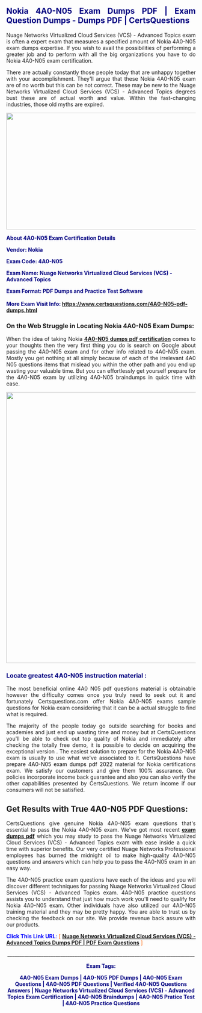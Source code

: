 <h2 style="text-align: justify;"><span style="color: #000080;">Nokia 4A0-N05 Exam Dumps PDF | Exam Question Dumps - Dumps PDF | CertsQuestions</span></h2>
<p style="text-align: justify;">Nuage Networks Virtualized Cloud Services (VCS) - Advanced Topics exam is often a expert exam that measures a specified amount of Nokia  4A0-N05 exam dumps expertise. If you wish to avail the possibilities of performing a greater job and to perform with all the big organizations you have to do Nokia 4A0-N05 exam certification.</p>
<p style="text-align: justify;">There are actually constantly those people today that are unhappy together with your accomplishment. They'll argue that these Nokia  4A0-N05 exam are of no worth but this can be not correct. These may be new to the Nuage Networks Virtualized Cloud Services (VCS) - Advanced Topics degrees bust these are of actual worth and value. Within the fast-changing industries, those old myths are expired.</p>
<p><img style="display: block; margin-left: auto; margin-right: auto;" src="https://i.imgur.com/eaP4ae9.png" width="840" height="310" /></p>
<p><span style="color: #000080;"><strong>About 4A0-N05 Exam Certification Details</strong></span></p>
<p><span style="color: #000080;"><strong>Vendor: Nokia<br /></strong></span></p>
<p><span style="color: #000080;"><strong>Exam Code: 4A0-N05</strong></span></p>
<p><span style="color: #000080;"><strong>Exam Name: Nuage Networks Virtualized Cloud Services (VCS) - Advanced Topics</strong></span></p>
<p><span style="color: #000080;"><strong>Exam Format: PDF Dumps and Practice Test Software<br /><br />More Exam Visit Info: <span style="color: #ff6600;"><a href="https://www.certsquestions.com/4A0-N05-pdf-dumps.html">https://www.certsquestions.com/4A0-N05-pdf-dumps.html</a></span></strong></span></p>
<h3>On the Web Struggle in Locating Nokia 4A0-N05 Exam Dumps:</h3>
<p style="text-align: justify;">When the idea of taking Nokia <a href="https://www.certsquestions.com/4A0-N05-pdf-dumps.html"><strong> 4A0-N05 dumps pdf certification</strong></a> comes to your thoughts then the very first thing you do is search on Google about passing the 4A0-N05 exam and for other info related to 4A0-N05 exam. Mostly you get nothing at all simply because of each of the irrelevant 4A0 N05 questions items that mislead you within the other path and you end up wasting your valuable time. But you can effortlessly get yourself prepare for the 4A0-N05 exam by utilizing 4A0-N05 braindumps in quick time with ease.</p>
<p><a href="https://www.certsquestions.com/4A0-N05-pdf-dumps.html"><img style="display: block; margin-left: auto; margin-right: auto;" src="https://i.imgur.com/pxhoKQ2.png" width="720" /></a></p>
<h3><span style="color: #000080;">Locate greatest  4A0-N05 instruction material :</span></h3>
<p style="text-align: justify;">The most beneficial online 4A0 N05 pdf questions material is obtainable however the difficulty comes once you truly need to seek out it and fortunately Certsquestions.com offer Nokia 4A0-N05 exams sample questions for Nokia  exam considering that it can be a actual struggle to find what is required.</p>
<p style="text-align: justify;">The majority of the people today go outside searching for books and academies and just end up wasting time and money but at CertsQuestions you'll be able to check out top quality of Nokia  and immediately after checking the totally free demo, it is possible to decide on acquiring the exceptional version . The easiest solution to prepare for the Nokia 4A0-N05 exam is usually to use what we've associated to it. CertsQuestions have <span style="color: #000000;">prepare 4A0-N05 exam dumps pdf 2022</span> material for Nokia certifications exam. We satisfy our customers and give them 100% assurance. Our policies incorporate income back guarantee and also you can also verify the other capabilities presented by CertsQuestions. We return income if our consumers will not be satisfied.</p>
<h2>Get Results with True 4A0-N05 PDF Questions:</h2>
<p style="text-align: justify;">CertsQuestions give genuine Nokia 4A0-N05 exam questions that's essential to pass the Nokia  4A0-N05 exam. We've got most recent<strong>&nbsp;<a href="https://www.certsquestions.com/">exam dumps pdf</a></strong>&nbsp;which you may study to pass the Nuage Networks Virtualized Cloud Services (VCS) - Advanced Topics exam with ease inside a quick time with superior benefits. Our very certified Nuage Networks Professional employees has burned the midnight oil to make high-quality 4A0-N05 questions and answers which can help you to pass the 4A0-N05 exam in an easy way.</p>
<p style="text-align: justify;">The 4A0-N05 practice exam questions have each of the ideas and you will discover different techniques for passing Nuage Networks Virtualized Cloud Services (VCS) - Advanced Topics exam. 4A0-N05 practice questions assists you to understand that just how much work you'll need to qualify for Nokia  4A0-N05 exam. Other individuals have also utilized our 4A0-N05 training material and they may be pretty happy. You are able to trust us by checking the feedback on our site. We provide revenue back assure with our products.</p>
<p style="text-align: justify;"><span style="color: #0000ff;"><strong>Click This Link URL</strong>:</span> <span style="color: #ff6600;">[ <strong><a href="https://www.certsquestions.com/nuage-networks-professional-certification.html">Nuage Networks Virtualized Cloud Services (VCS) - Advanced Topics Dumps PDF | PDF Exam Questions</a></strong> ]</span></p>
<p style="text-align: center;">______________________________________________________________________________</p>
<p style="text-align: center;"><span style="color: #000080;"><strong>Exam Tags:</strong></span></p>
<p style="text-align: center;"><span style="color: #000080;"><strong>4A0-N05 Exam Dumps | 4A0-N05 PDF Dumps | 4A0-N05 Exam Questions | 4A0-N05 PDF Questions | Verified 4A0-N05 Questions Answers | Nuage Networks Virtualized Cloud Services (VCS) - Advanced Topics Exam Certification | 4A0-N05 Braindumps | 4A0-N05 Pratice Test | 4A0-N05 Practice Questions</strong></span></p>
